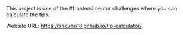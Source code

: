 This project is one of the #frontendmentor challenges where you can calculate the tips.

Website URL: https://shkubu18.github.io/tip-calculator/
